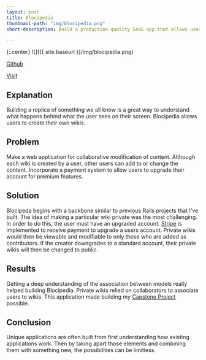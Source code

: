 ```yaml
---
layout: post
title: Blocipedia
thumbnail-path: "img/blocipedia.png"
short-description: Build a production quality SaaS app that allows users to create their own wikis.

---
```


{:.center}
![]({{ site.baseurl }}/img/blocipedia.png)

[Github](http://github.com/iamkevinlowe/blocipedia)

[Visit](http://iamkevinlowe-blocipedia.herokuapp.com)

## Explanation

Building a replica of something we all know is a great way to understand what happens behind what the user sees on their screen.  Blocipedia allows users to create their own wikis.

## Problem

Make a web application for collaborative modification of content.  Although each wiki is created by a user, other users can add to or change the content.  Incorporate a payment system to allow users to upgrade their account for premium features.

## Solution

Blocipeda begins with a backbone similar to previous Rails projects that I've built.  The idea of making a particular wiki private was the most challenging.  In order to do this, the user must have an upgraded account.  [Stripe](https://stripe.com/) is implemented to receive payment to upgrade a users account.  Private wikis would then be viewable and modifiable to only those who are added as contributors.  If the creator downgrades to a standard account, their private wikis will then be changed to public.

## Results

Getting a deep understanding of the association between models really helped building Blocipedia.  Private wikis relied on collaborators to associate users to wikis.  This application made building my [Capstone Project](http://iamkevinlowe.github.io/projects/photochamp) possible.

## Conclusion

Unique applications are often built from first understanding how existing applications work.  Then by taking apart those elements and combining them with something new, the possibilities can be limitless.